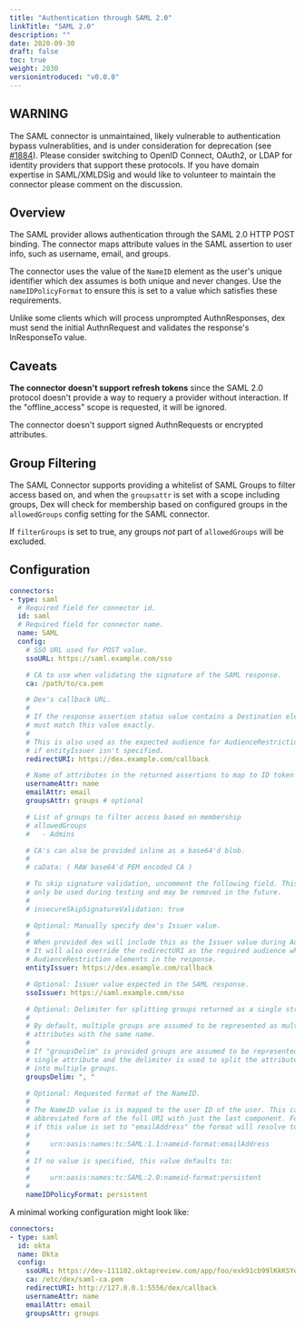 ```yaml
---
title: "Authentication through SAML 2.0"
linkTitle: "SAML 2.0"
description: ""
date: 2020-09-30
draft: false
toc: true
weight: 2030
versionintroduced: "v0.0.0"
---
```


## WARNING

The SAML connector is unmaintained, likely vulnerable to authentication bypass vulnerablities, and is under consideration for deprecation (see [#1884](https://github.com/dexidp/dex/discussions/1884)). Please consider switching to OpenID Connect, OAuth2, or LDAP for identity providers that support these protocols. If you have domain expertise in SAML/XMLDSig and would like to volunteer to maintain the connector please comment on the discussion.

## Overview

The SAML provider allows authentication through the SAML 2.0 HTTP POST binding. The connector maps attribute values in the SAML assertion to user info, such as username, email, and groups.

The connector uses the value of the `NameID` element as the user's unique identifier which dex assumes is both unique and never changes. Use the `nameIDPolicyFormat` to ensure this is set to a value which satisfies these requirements.

Unlike some clients which will process unprompted AuthnResponses, dex must send the initial AuthnRequest and validates the response's InResponseTo value.

## Caveats

__The connector doesn't support refresh tokens__ since the SAML 2.0 protocol doesn't provide a way to requery a provider without interaction. If the "offline_access" scope is requested, it will be ignored.

The connector doesn't support signed AuthnRequests or encrypted attributes.

## Group Filtering

The SAML Connector supports providing a whitelist of SAML Groups to filter access based on, and when the `groupsattr` is set with a scope including groups, Dex will check for membership based on configured groups in the `allowedGroups` config setting for the SAML connector.

If `filterGroups` is set to true, any groups _not_ part of `allowedGroups` will be excluded.

## Configuration

```yaml
connectors:
- type: saml
  # Required field for connector id.
  id: saml
  # Required field for connector name.
  name: SAML
  config:
    # SSO URL used for POST value.
    ssoURL: https://saml.example.com/sso

    # CA to use when validating the signature of the SAML response.
    ca: /path/to/ca.pem

    # Dex's callback URL.
    #
    # If the response assertion status value contains a Destination element, it
    # must match this value exactly.
    #
    # This is also used as the expected audience for AudienceRestriction elements
    # if entityIssuer isn't specified.
    redirectURI: https://dex.example.com/callback

    # Name of attributes in the returned assertions to map to ID token claims.
    usernameAttr: name
    emailAttr: email
    groupsAttr: groups # optional

    # List of groups to filter access based on membership
    # allowedGroups
    #   - Admins

    # CA's can also be provided inline as a base64'd blob.
    #
    # caData: ( RAW base64'd PEM encoded CA )

    # To skip signature validation, uncomment the following field. This should
    # only be used during testing and may be removed in the future.
    #
    # insecureSkipSignatureValidation: true

    # Optional: Manually specify dex's Issuer value.
    #
    # When provided dex will include this as the Issuer value during AuthnRequest.
    # It will also override the redirectURI as the required audience when evaluating
    # AudienceRestriction elements in the response.
    entityIssuer: https://dex.example.com/callback

    # Optional: Issuer value expected in the SAML response.
    ssoIssuer: https://saml.example.com/sso

    # Optional: Delimiter for splitting groups returned as a single string.
    #
    # By default, multiple groups are assumed to be represented as multiple
    # attributes with the same name.
    #
    # If "groupsDelim" is provided groups are assumed to be represented as a
    # single attribute and the delimiter is used to split the attribute's value
    # into multiple groups.
    groupsDelim: ", "

    # Optional: Requested format of the NameID.
    #
    # The NameID value is is mapped to the user ID of the user. This can be an
    # abbreviated form of the full URI with just the last component. For example,
    # if this value is set to "emailAddress" the format will resolve to:
    #
    #     urn:oasis:names:tc:SAML:1.1:nameid-format:emailAddress
    #
    # If no value is specified, this value defaults to:
    #
    #     urn:oasis:names:tc:SAML:2.0:nameid-format:persistent
    #
    nameIDPolicyFormat: persistent
```

A minimal working configuration might look like:

```yaml
connectors:
- type: saml
  id: okta
  name: Okta
  config:
    ssoURL: https://dev-111102.oktapreview.com/app/foo/exk91cb99lKkKSYoy0h7/sso/saml
    ca: /etc/dex/saml-ca.pem
    redirectURI: http://127.0.0.1:5556/dex/callback
    usernameAttr: name
    emailAttr: email
    groupsAttr: groups
```
